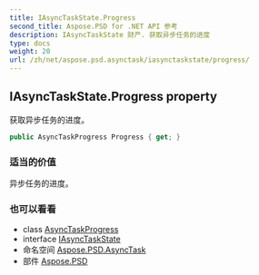 ```yaml
---
title: IAsyncTaskState.Progress
second_title: Aspose.PSD for .NET API 参考
description: IAsyncTaskState 财产. 获取异步任务的进度
type: docs
weight: 20
url: /zh/net/aspose.psd.asynctask/iasynctaskstate/progress/
---
```

## IAsyncTaskState.Progress property

获取异步任务的进度。

```csharp
public AsyncTaskProgress Progress { get; }
```

### 适当的价值

异步任务的进度。

### 也可以看看

* class [AsyncTaskProgress](../../asynctaskprogress/)
* interface [IAsyncTaskState](../)
* 命名空间 [Aspose.PSD.AsyncTask](../../iasynctaskstate/)
* 部件 [Aspose.PSD](../../../)


